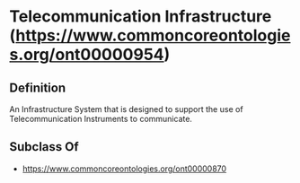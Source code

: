 # Telecommunication Infrastructure (https://www.commoncoreontologies.org/ont00000954)

## Definition
An Infrastructure System that is designed to support the use of Telecommunication Instruments to communicate.

## Subclass Of
- https://www.commoncoreontologies.org/ont00000870

